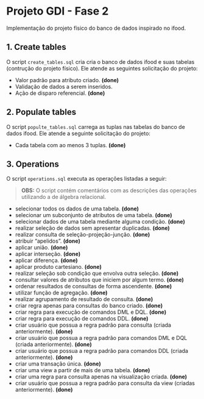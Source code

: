 # Projeto GDI - Fase 2

Implementação do projeto físico do banco de dados inspirado no ifood.

## 1. Create tables

O script `create_tables.sql` cria cria o banco de dados ifood e suas tabelas (contrução do projeto físico). Ele atende as seguintes solicitação do projeto:

- Valor padrão para atributo criado. **(done)**
- Validação de dados a serem inseridos.
- Ação de disparo referencial. **(done)**

## 2. Populate tables

O script `populte_tables.sql` carrega as tuplas nas tabelas do banco de dados ifood. Ele atende a seguinte solicitação do projeto:

- Cada tabela com ao menos 3 tuplas. **(done)**

## 3. Operations

O script `operations.sql` executa as operações listadas a seguir:

>**OBS:** O script contém comentários com as descrições das operações utilizando a de álgebra relacional.

- selecionar todos os dados de uma tabela. **(done)**
- selecionar um subconjunto de atributos de uma tabela. **(done)**
- selecionar dados de uma tabela mediante alguma condição. **(done)**
- realizar seleção de dados sem apresentar duplicadas. **(done)**
- realizar consulta de seleção-projeção-junção. **(done)**
- atribuir “apelidos”. **(done)**
- aplicar união. **(done)**
- aplicar interseção. **(done)**
- aplicar diferença. **(done)**
- aplicar produto cartesiano. **(done)**
- realizar seleção sob condição que envolva outra seleção. **(done)**
- consultar valores de atributos que iniciem por algum termo. **(done)**
- ordenar resultados de consultas de forma ascendente. **(done)**
- utilizar função de agregação. **(done)**
- realizar agrupamento de resultado de consulta. **(done)**
- criar regra apenas para consultas do banco criado. **(done)**
- criar regra para execução de comandos DML e DQL. **(done)**
- criar regra para execução de comandos DDL. **(done)**
- criar usuário que possua a regra padrão para consulta (criada anteriormente). **(done)**
- criar usuário que possua a regra padrão para comandos DML e DQL (criada anteriormente). **(done)**
- criar usuário que possua a regra padrão para comandos DDL (criada anteriormente). **(done)**
- criar uma transação única.  **(done)**
- criar uma view a partir de mais de uma tabela.  **(done)**
- criar uma regra para consulta apenas na visualização criada.  **(done)**
- criar usuário que possua a regra padrão para consulta da view (criadas anteriormente).  **(done)**
